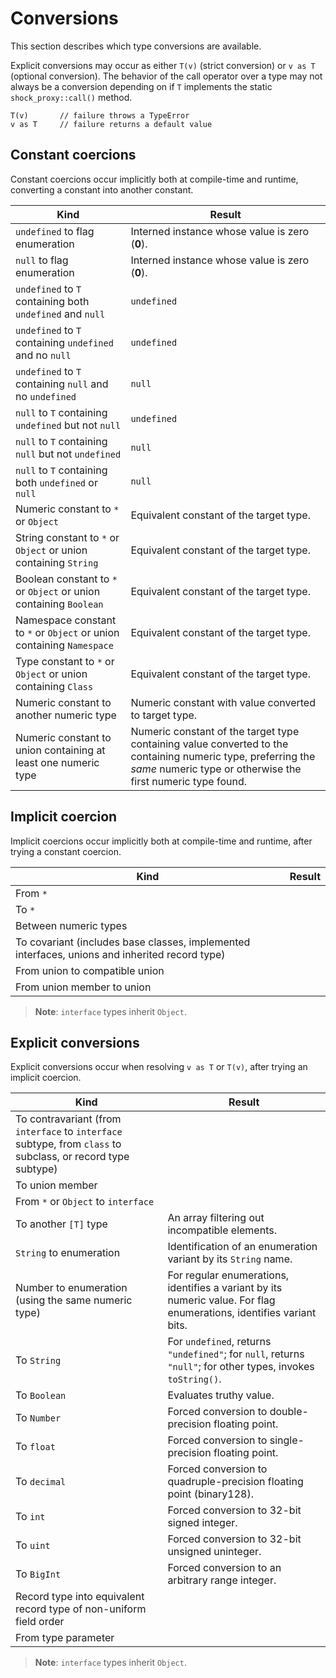 # Conversions

This section describes which type conversions are available.

Explicit conversions may occur as either `T(v)` (strict conversion) or `v as T` (optional conversion). The behavior of the call operator over a type may not always be a conversion depending on if `T` implements the static `shock_proxy::call()` method.

```
T(v)       // failure throws a TypeError
v as T     // failure returns a default value
```

## Constant coercions

Constant coercions occur implicitly both at compile-time and runtime, converting a constant into another constant.

| Kind                                      | Result                   |
| ----------------------------------------- | ------------------------ |
| `undefined` to flag enumeration           | Interned instance whose value is zero (**0**). |
| `null` to flag enumeration                | Interned instance whose value is zero (**0**). |
| `undefined` to `T` containing both `undefined` and `null` | `undefined` |
| `undefined` to `T` containing `undefined` and no `null`   | `undefined` |
| `undefined` to `T` containing `null` and no `undefined`   | `null` |
| `null` to `T` containing `undefined` but not `null`       | `undefined` |
| `null` to `T` containing `null` but not `undefined`       | `null` |
| `null` to `T` containing both `undefined` or `null`       | `null` |
| Numeric constant to `*` or `Object`  | Equivalent constant of the target type. |
| String constant to `*` or `Object` or union containing `String` | Equivalent constant of the target type. |
| Boolean constant to `*` or `Object` or union containing `Boolean` | Equivalent constant of the target type. |
| Namespace constant to `*` or `Object` or union containing `Namespace` | Equivalent constant of the target type. |
| Type constant to `*` or `Object` or union containing `Class` | Equivalent constant of the target type. |
| Numeric constant to another numeric type | Numeric constant with value converted to target type. |
| Numeric constant to union containing at least one numeric type | Numeric constant of the target type containing value converted to the containing numeric type, preferring the *same* numeric type or otherwise the first numeric type found. |

## Implicit coercion

Implicit coercions occur implicitly both at compile-time and runtime, after trying a constant coercion.

| Kind                                      | Result                   |
| ----------------------------------------- | ------------------------ |
| From `*`                                  | |
| To `*`                                    | |
| Between numeric types                     | |
| To covariant (includes base classes, implemented interfaces, unions and inherited record type) | |
| From union to compatible union            | |
| From union member to union                | |

> **Note**: `interface` types inherit `Object`.

## Explicit conversions

Explicit conversions occur when resolving `v as T` or `T(v)`, after trying an implicit coercion.

| Kind                                      | Result                  |
| ----------------------------------------- | ----------------------- |
| To contravariant (from `interface` to `interface` subtype, from `class` to subclass, or record type subtype)  | |
| To union member                           | |
| From `*` or `Object` to `interface`       | |
| To another `[T]` type                     | An array filtering out incompatible elements. |
| `String` to enumeration                   | Identification of an enumeration variant by its `String` name. |
| Number to enumeration (using the same numeric type) | For regular enumerations, identifies a variant by its numeric value. For flag enumerations, identifies variant bits. |
| To `String`                               | For `undefined`, returns `"undefined"`; for `null`, returns `"null"`; for other types, invokes `toString()`. |
| To `Boolean`                              | Evaluates truthy value.  |
| To `Number`                               | Forced conversion to double-precision floating point. |
| To `float`                                | Forced conversion to single-precision floating point. |
| To `decimal`                              | Forced conversion to quadruple-precision floating point (binary128). |
| To `int`                                  | Forced conversion to 32-bit signed integer. |
| To `uint`                                 | Forced conversion to 32-bit unsigned uninteger. |
| To `BigInt`                               | Forced conversion to an arbitrary range integer. |
| Record type into equivalent record type of non-uniform field order | |
| From type parameter                       | |

> **Note**: `interface` types inherit `Object`.